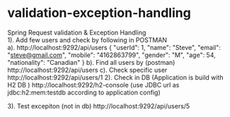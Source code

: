 # validation-exception-handling
Spring Request validation &amp; Exception Handling <br>
1). Add few users and check by following in POSTMAN<br>
a). http://localhost:9292/api/users
{
 "userId": 1,
 "name": "Steve",
 "email": "steve@gmail.com",
 "mobile": "4162863799",
 "gender": "M",
 "age": 54,
 "nationality": "Canadian"
}
b). Find all users by (postman)
http://localhost:9292/api/users
c). Check specific user
http://localhost:9292/api/users/1
2). Check in DB (Application is build with H2 DB )
http://localhost:9292/h2-console (use JDBC url as jdbc:h2:mem:testdb according to application config)

3). Test excepiton (not in db)
http://localhost:9292/api/users/5
